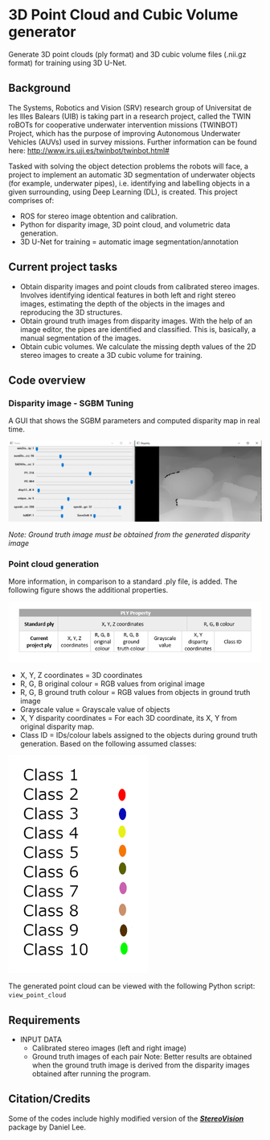 # 3D Point Cloud and Cubic Volume generator
 Generate 3D point clouds (ply format) and 3D cubic volume files (.nii.gz format) for training using 3D U-Net.
## Background
 The Systems, Robotics and Vision (SRV) research group of Universitat de les Illes Balears (UIB) is taking part in a research project, called the TWIN roBOTs for cooperative underwater intervention missions (TWINBOT) Project, which has the purpose of improving Autonomous Underwater Vehicles (AUVs) used in survey missions. Further information can be found here: http://www.irs.uji.es/twinbot/twinbot.html#

Tasked with solving the object detection problems the robots will face, a project to implement an automatic 3D segmentation of underwater objects (for example, underwater pipes), i.e. identifying and labelling objects in a given surrounding, using Deep Learning (DL), is created.
This project comprises of:
- ROS for stereo image obtention and calibration.
- Python for disparity image, 3D point cloud, and volumetric data generation.
- 3D U-Net for training = automatic image segmentation/annotation

## Current project tasks
- Obtain disparity images and point clouds from calibrated stereo images.
Involves identifying identical features in both left and right stereo images, estimating the depth of the objects in the images and reproducing the 3D structures.
- Obtain ground truth images from disparity images.
With the help of an image editor, the pipes are identified and classified. This is, basically, a manual segmentation of the images.
- Obtain cubic volumes.
We calculate the missing depth values of the 2D stereo images to create a 3D cubic volume for training.

## Code overview 
### Disparity image - SGBM Tuning
A GUI that shows the SGBM parameters and computed disparity map in real time.

![alt text](https://github.com/pio-codes/3D-Point-Cloud-and-Cubic-Volume-generator/blob/master/gui.PNG?raw=true)

*Note: Ground truth image must be obtained from the generated disparity image*

### Point cloud generation
More information, in comparison to a standard .ply file, is added. The following figure shows the additional properties.

![alt text](https://github.com/pio-codes/3D-Point-Cloud-and-Cubic-Volume-generator/blob/master/ply.png?raw=true)

- X, Y, Z coordinates = 3D coordinates
- R, G, B original colour = RGB values from original image
- R, G, B ground truth colour = RGB values from objects in ground truth image
- Grayscale value = Grayscale value of objects
- X, Y disparity coordinates = For each 3D coordinate, its X, Y from original disparity map.
- Class ID = IDs/colour labels assigned to the objects during ground truth generation. Based on the following assumed classes:

![alt text](https://github.com/pio-codes/3D-Point-Cloud-and-Cubic-Volume-generator/blob/master/colourmap.png?raw=true)

The generated point cloud can be viewed with the following Python script: `view_point_cloud`

## Requirements
- INPUT DATA
  - Calibrated stereo images (left and right image)
  - Ground truth images of each pair 
  Note: Better results are obtained when the ground truth image is derived from the disparity images obtained after running the program.
 
 ## Citation/Credits
 Some of the codes include highly modified version of the [***StereoVision***](https://github.com/erget/StereoVision) package by Daniel Lee.
